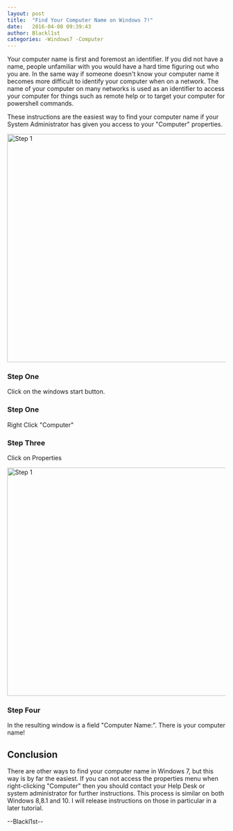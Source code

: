 ```yaml
---
layout: post
title:  "Find Your Computer Name on Windows 7!"
date:   2016-04-08 09:39:43
author: Blackl1st
categories: -Windows7 -Computer
---
```

Your computer name is first and foremost an identifier. If you did not have a name, people unfamiliar with you would have a hard time figuring out who you are. In the same way if someone doesn't know your computer name it becomes more difficult to identify your computer when on a network. The name of your computer on many networks is used as an identifier to access your computer for things such as remote help or to target your computer for powershell commands. 

These instructions are the easiest way to find your computer name if your System Administrator has given you access to your "Computer" properties.

<img alt="Step 1" src="http://i.imgur.com/fw92LVIr.jpg" style="width:636px;height:526px;" />

<h3><strong>Step One</strong></h3>

Click on the windows start button.

<h3><strong>Step One</strong></h3>

Right Click &quot;Computer&quot;

<h3><strong>Step Three</strong></h3>

Click on Properties

<img alt="Step 1" src="http://i.imgur.com/AIXe8Q9r.png" style="width:636px;height:526px;" />

<h3><strong>Step Four</strong></h3>

In the resulting window is a field &quot;Computer Name:&quot;. There is your computer name!

<h2><strong>Conclusion</strong></h2>

There are other ways to find your computer name in Windows 7, but this way is by far the easiest. If you can not access the properties menu when right-clicking "Computer" then you should contact your Help Desk or system administrator for further instructions. This process is similar on both Windows 8,8.1 and 10. I will release instructions on those in particular in a later tutorial.

--Blackl1st--
